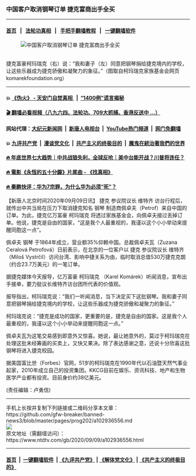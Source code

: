 ### 中国客户取消钢琴订单 捷克富商出手全买
------------------------

#### [首页](https://github.com/gfw-breaker/banned-news3/blob/master/README.md) &nbsp;&nbsp;|&nbsp;&nbsp; [法轮功真相](https://github.com/begood0513/basic/blob/master/README.md)  &nbsp;&nbsp;|&nbsp;&nbsp; [手把手翻墙教程](https://github.com/gfw-breaker/guides/wiki)  &nbsp;&nbsp;|&nbsp;&nbsp; [一键翻墙软件](https://github.com/gfw-breaker/nogfw/blob/master/README.md)  



<div><div class="featured_image">
 <figure>
  <img alt="中国客户取消钢琴订单 捷克富商出手全买" src="https://i.ntdtv.com/assets/uploads/2020/09/933x727_385231012203-800x450.jpg"/>
 </figure><br/>
 <span class="caption">
  捷克富豪柯玛瑞克（右）说：“我和妻子（左）同意把钢琴捐给捷克境内的学校，让这些乐器成为捷克骄傲和凝聚力的象征。”（图取自柯玛瑞克家族基金会网页komarekfoundation.org）
 </span>
</div>
</div><hr/>

#### 💥 [《伪火》 - 天安门自焚真相 ](http://141.164.51.119:10000/videos/blog/weihuo.html)&nbsp; |&nbsp; [“1400例”谎言揭秘  ](http://141.164.51.119:10000/videos/blog/jiexi1400.html)

#### [ 🎬  翻墙必看视频（八九六四、法轮功、709大抓捕、香港反送中 ...）](https://github.com/gfw-breaker/links/blob/master/banned.md)

#### 网站代理：[大纪元新闻网](http://167.172.10.89:10080/gb/) &nbsp;|&nbsp; [新唐人电视台](http://167.172.10.89:8808/gb/)  &nbsp;|&nbsp; [YouTube热门频道](http://158.247.203.241/youtube.html) &nbsp;|&nbsp; [网门免翻墙](http://158.247.203.241:11000/show.aspx?name=ogHome)

#### 💥 [九评共产党](http://141.164.51.119:10000/videos/res/jiuping/)&nbsp; |&nbsp; [漫谈党文化](http://141.164.51.119:10000/videos/res/mtdwh/)&nbsp; |&nbsp; [共产主义的终极目的](http://141.164.51.119:10000/videos/res/zjmd/)&nbsp; |&nbsp; [魔鬼在統治著我們的世界](http://141.164.51.119:10000/videos/res/TheSpecter/)  

#### [ 🔥  年底世界七大趋势｜中共战狼失利，全球反呛｜美中台能开战？川普将连任？](http://141.164.51.119:10000/videos/news/tanghao02.html)

#### [ 🔥  電影《永恆的五十分鐘》片尾曲 - 《找真相》](http://141.164.51.119:10000/videos/news/../legend/index.html)

#### [ 🔥  秦鹏快评：华为7宗罪，为什么华为必须“死”？](http://141.164.51.119:10000/videos/news/qp01.html)

<div><div class="post_content" itemprop="articleBody">
 <p>
  【新唐人北京时间2020年09月09日讯】
  <ok href="https://www.ntdtv.com/gb/捷克.htm">
   捷克
  </ok>
  <ok href="https://www.ntdtv.com/gb/参议院议长.htm">
   参议院议长
  </ok>
  <ok href="https://www.ntdtv.com/gb/维特齐.htm">
   维特齐
  </ok>
  访台行程后，就传出中共当局在压力下取消捷克知名
  <ok href="https://www.ntdtv.com/gb/钢琴.htm">
   钢琴
  </ok>
  制造商佩卓夫（Petrof）来自中国的订单。为此，捷克亿万富豪
  <ok href="https://www.ntdtv.com/gb/柯玛瑞克.htm">
   柯玛瑞克
  </ok>
  将透过家族基金会，向佩卓夫接过丢掉订单。他说，捷克是自由的国家，“这是我个人最重视的，我谨以这个小小举动来提醒同胞这一点”。
 </p>
 <p>
  佩卓夫
  <ok href="https://www.ntdtv.com/gb/钢琴.htm">
   钢琴
  </ok>
  于1864年成立，营业额35%仰赖中国。总裁佩卓夫瓦（Zuzana Ceralová Petrofová）日前表示，在北京的一位客户以
  <ok href="https://www.ntdtv.com/gb/捷克.htm">
   捷克
  </ok>
  <ok href="https://www.ntdtv.com/gb/参议院议长.htm">
   参议院议长
  </ok>
  <ok href="https://www.ntdtv.com/gb/维特齐.htm">
   维特齐
  </ok>
  （Miloš Vystrčil）访问台湾、影响中捷关系为由，临时取消总值530万捷克克朗（约合23.7万美元）的一笔订单。
 </p>
 <p>
  据捷克媒体今天报导，亿万富豪
  <ok href="https://www.ntdtv.com/gb/柯玛瑞克.htm">
   柯玛瑞克
  </ok>
  （Karel Komárek）听闻消息，宣布出手接单，要力挺议长维特齐访台团所代表的价值观。
 </p>
 <p>
  报导指出，柯玛瑞克说：“我们一听闻消息，当下决定买下这批钢琴。我和妻子同意把钢琴捐给捷克境内的学校，让这些乐器成为捷克骄傲和凝聚力的象征。”
 </p>
 <p>
  柯玛瑞克说：“捷克是成功的国家，更重要的是，捷克是自由的国家。这是我个人最重视的，我谨以这个小小举动来提醒同胞这一点。”
 </p>
 <p>
  佩卓夫瓦为这笔交易感到即意外又惊喜。她说，最让她意外的，莫过于柯玛瑞克在处理这批未经筹画的买卖上，又快又果决。除了表达感谢之意，还说十分欣喜这批钢琴将进入捷克校园。
 </p>
 <p>
  据美国富比世（Forbes）官网，51岁的柯玛瑞克在1990年代以石油暨天然气事业起家，2010年成立自己的投资集团。KKCG目前在娱乐、资讯科技、地产和生物医学产业都有投资。目前身价约38亿美元。
 </p>
 <p>
  (责任编辑：卢勇信)
 </p>
 <div class="single_ad">
 </div>
</div>
</div>
<hr/>
手机上长按并复制下列链接或二维码分享本文章：<br/>
https://github.com/gfw-breaker/banned-news3/blob/master/pages/prog202/a102936556.md <br/>
<a href='https://github.com/gfw-breaker/banned-news3/blob/master/pages/prog202/a102936556.md'><img src='https://github.com/gfw-breaker/banned-news3/blob/master/pages/prog202/a102936556.md.png'/></a> <br/>
原文地址（需翻墙访问）：https://www.ntdtv.com/gb/2020/09/09/a102936556.html


------------------------
#### [首页](https://github.com/gfw-breaker/banned-news3/blob/master/README.md) &nbsp;|&nbsp; [一键翻墙软件](https://github.com/gfw-breaker/nogfw/blob/master/README.md) &nbsp;| [《九评共产党》](https://github.com/gfw-breaker/9ping.md/blob/master/README.md#九评之一评共产党是什么) | [《解体党文化》](https://github.com/gfw-breaker/jtdwh.md/blob/master/README.md) | [《共产主义的终极目的》](https://github.com/gfw-breaker/gczydzjmd.md/blob/master/README.md)


<img src='http://gfw-breaker.win/banned-news3/pages/prog202/a102936556.md' width='0px' height='0px'/>